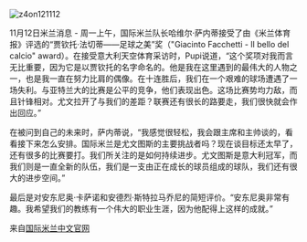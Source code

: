![z4on121112](http://interserverimage.b0.upaiyun.com/2012/1104/z4on121112.jpg_640)

11月12日米兰消息 - 周一上午，国际米兰队长哈维尔·萨内蒂接受了由《米兰体育报》评选的“贾钦托·法切蒂——足球之美”奖（"Giacinto Facchetti - Il bello del calcio" award）。在接受意大利天空体育采访时，Pupi说道，“这个奖项对我而言无比重要，因为它是以贾钦托的名字命名的。他是我在这里遇到的最伟大的人物之一，也是我一直在努力比肩的偶像。在十连胜后，我们在一个艰难的球场遭遇了一场失利。与亚特兰大的比赛是公平的竞争，他们表现出色。这场比赛势均力敌，而且针锋相对。尤文拉开了与我们的差距？联赛还有很长的路要走，我们很快就会作出回应。”

在被问到自己的未来时，萨内蒂说，“我感觉很轻松，我会跟主席和主帅谈的，看看接下来怎么安排。国际米兰是尤文图斯的主要挑战者吗？现在谈目标还太早了，还有很多的比赛要打。我们所关注的是如何持续进步。尤文图斯是意大利冠军，而我们则是一直全新的队伍，我们是一支由正在成长的球员组成的球队，我们还有很大的进步空间。”

最后是对安东尼奥·卡萨诺和安德烈·斯特拉马乔尼的简短评价。“安东尼奥非常有趣。我希望我们的教练有一个伟大的职业生涯，因为他配得上这样的成就。”

来自[国际米兰中文官网](http://inter.titan24.com/2012-11-13/198416.html)